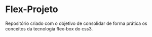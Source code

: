# Flex-Projeto
Repositório criado com o objetivo de consolidar de forma prática os conceitos da tecnologia flex-box do css3.
